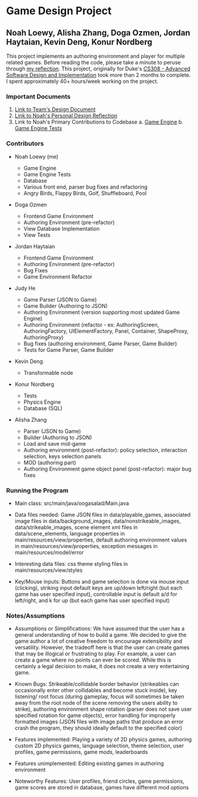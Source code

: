 # Game Design Project


## Noah Loewy, Alisha Zhang, Doga Ozmen, Jordan Haytaian, Kevin Deng, Konur Nordberg

This project implements an authoring environment and player for multiple related games. Before reading the code, please take a minute to peruse through [my reflection](https://github.com/nloewy/oogasalad_team01/blob/main/NOAH_DESIGN_REFLECTION.md). 
This project, originally for Duke's [CS308 - Advanced Software Design and Implementation](https://courses.cs.duke.edu/spring24/compsci308/) took more than 2 months to complete. I spent approximately 40+ hours/week working on the project.   

### Important Documents

1. [Link to Team's Design Document](https://github.com/nloewy/oogasalad_team01/blob/main/doc/DESIGN_DOC.md)
2. [Link to Noah's Personal Design Reflection](https://github.com/nloewy/oogasalad_team01/blob/main/NOAH_DESIGN_REFLECTION.md) 
3. Link to Noah's Primary Contributions to Codebase
   a. [Game Engine](https://github.com/nloewy/oogasalad_team01/tree/main/src/main/java/oogasalad/model/gameengine)
   b. [Game Engine Tests](https://github.com/nloewy/oogasalad_team01/tree/main/src/test/java/oogasalad/model/gameengine)

### Contributors
* Noah Loewy (me)
    * Game Engine
    * Game Engine Tests
    * Database
    * Various front end, parser bug fixes and refactoring
    * Angry Birds, Flappy Birds, Golf, Shuffleboard, Pool

* Doga Ozmen
    * Frontend Game Environment 
    * Authoring Environment (pre-refactor)
    * View Database Implementation
    * View Tests

* Jordan Haytaian
    * Frontend Game Environment
    * Authoring Environment (pre-refactor)
    * Bug Fixes
    * Game Environment Refactor

* Judy He
    * Game Parser (JSON to Game)
    * Game Builder (Authoring to JSON)
    * Authoring Environment (version supporting most updated Game Engine)
    * Authoring Environment (refactor - ex: AuthoringScreen, AuthoringFactory, UIElementFactory,
      Panel, Container, ShapeProxy, AuthoringProxy)
    * Bug fixes (authoring environment, Game Parser, Game Builder)
    * Tests for Game Parser, Game Builder

* Kevin Deng
    * Transformable node

* Konur Nordberg
    * Tests
    * Physics Engine
    * Database (SQL)
 
* Alisha Zhang
    * Parser (JSON to Game)
    * Builder (Authoring to JSON)
    * Load and save mid-game
    * Authoring environment (post-refactor): policy selection, interaction selection, keys selection
      panels
    * MOD (authoring part)
    * Authoring Environment game object panel (post-refactor): major bug fixes


### Running the Program

* Main class: src/main/java/oogasalad/Main.java

* Data files needed: Game JSON files in data/playable_games, associated image files in
  data/background_images, data/nonstrikeable_images, data/strikeable_images, scene element xml files
  in data/scene_elements, language properties in main/resources/view/properties, default authoring
  environment values in main/resources/view/properties, exception messages in
  main/resources/model/error

* Interesting data files: css theme styling files in main/resources/view/styles

* Key/Mouse inputs: Buttons and game selection is done via mouse input (clicking), striking input
  default keys are up/down left/right (but each game has user specified input), controllable input
  is default a/d for left/right, and k for up (but each game has user specified input)

### Notes/Assumptions

* Assumptions or Simplifications: We have assumed that the user has a general understanding of how
  to build a game. We decided to give the game author a lot of creative freedom to encourage
  extensibility and versatility. However, the tradeoff here is that the user can create games that
  may be illogical or frustrating to play. For example, a user can create a game where no points can
  ever be scored. While this is certainly a legal decision to make, it does not create a very
  entertaining game.

* Known Bugs: Strikeable/collidable border behavior (strikeables can occasionally enter other
  collidables and become stuck inside), key listening/ root focus (during gameplay, focus will
  sometimes be taken away from the root node of the scene removing the users ability to strike),
  authoring environment shape rotation (parser does not save user specified rotation for game
  objects), error handling for improperly formatted images (JSON files with image paths that produce
  an error crash the program, they should ideally default to the specified color)

* Features implemented: Playing a variety of 2D physics games, authoring custom 2D physics games,
  language selection, theme selection, user profiles, game permissions, game mods, leaderboards

* Features unimplemented: Editing existing games in authoring environment

* Noteworthy Features: User profiles, friend circles, game permissions, game scores are stored in
  database, games have different mod options


